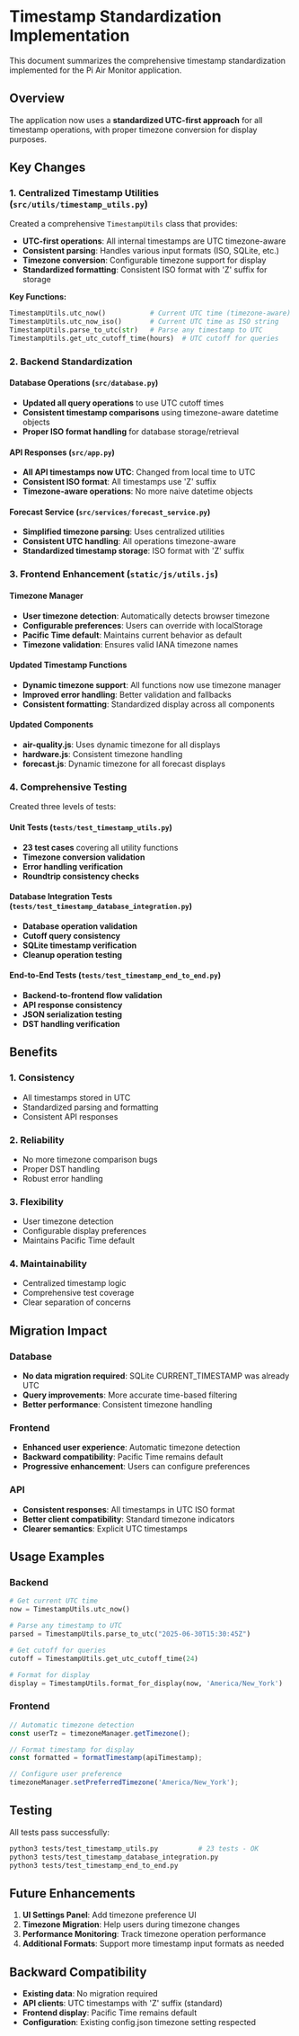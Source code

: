 # Timestamp Standardization Implementation

This document summarizes the comprehensive timestamp standardization implemented for the Pi Air Monitor application.

## Overview

The application now uses a **standardized UTC-first approach** for all timestamp operations, with proper timezone conversion for display purposes.

## Key Changes

### 1. Centralized Timestamp Utilities (`src/utils/timestamp_utils.py`)

Created a comprehensive `TimestampUtils` class that provides:

- **UTC-first operations**: All internal timestamps are UTC timezone-aware
- **Consistent parsing**: Handles various input formats (ISO, SQLite, etc.)
- **Timezone conversion**: Configurable timezone support for display
- **Standardized formatting**: Consistent ISO format with 'Z' suffix for storage

**Key Functions:**
```python
TimestampUtils.utc_now()           # Current UTC time (timezone-aware)
TimestampUtils.utc_now_iso()       # Current UTC time as ISO string
TimestampUtils.parse_to_utc(str)   # Parse any timestamp to UTC
TimestampUtils.get_utc_cutoff_time(hours)  # UTC cutoff for queries
```

### 2. Backend Standardization

#### Database Operations (`src/database.py`)
- **Updated all query operations** to use UTC cutoff times
- **Consistent timestamp comparisons** using timezone-aware datetime objects
- **Proper ISO format handling** for database storage/retrieval

#### API Responses (`src/app.py`)
- **All API timestamps now UTC**: Changed from local time to UTC
- **Consistent ISO format**: All timestamps use 'Z' suffix
- **Timezone-aware operations**: No more naive datetime objects

#### Forecast Service (`src/services/forecast_service.py`)
- **Simplified timezone parsing**: Uses centralized utilities
- **Consistent UTC handling**: All operations timezone-aware
- **Standardized timestamp storage**: ISO format with 'Z' suffix

### 3. Frontend Enhancement (`static/js/utils.js`)

#### Timezone Manager
- **User timezone detection**: Automatically detects browser timezone
- **Configurable preferences**: Users can override with localStorage
- **Pacific Time default**: Maintains current behavior as default
- **Timezone validation**: Ensures valid IANA timezone names

#### Updated Timestamp Functions
- **Dynamic timezone support**: All functions now use timezone manager
- **Improved error handling**: Better validation and fallbacks
- **Consistent formatting**: Standardized display across all components

#### Updated Components
- **air-quality.js**: Uses dynamic timezone for all displays
- **hardware.js**: Consistent timezone handling
- **forecast.js**: Dynamic timezone for all forecast displays

### 4. Comprehensive Testing

Created three levels of tests:

#### Unit Tests (`tests/test_timestamp_utils.py`)
- **23 test cases** covering all utility functions
- **Timezone conversion validation**
- **Error handling verification**
- **Roundtrip consistency checks**

#### Database Integration Tests (`tests/test_timestamp_database_integration.py`)
- **Database operation validation**
- **Cutoff query consistency**
- **SQLite timestamp verification**
- **Cleanup operation testing**

#### End-to-End Tests (`tests/test_timestamp_end_to_end.py`)
- **Backend-to-frontend flow validation**
- **API response consistency**
- **JSON serialization testing**
- **DST handling verification**

## Benefits

### 1. **Consistency**
- All timestamps stored in UTC
- Standardized parsing and formatting
- Consistent API responses

### 2. **Reliability**
- No more timezone comparison bugs
- Proper DST handling
- Robust error handling

### 3. **Flexibility**
- User timezone detection
- Configurable display preferences
- Maintains Pacific Time default

### 4. **Maintainability**
- Centralized timestamp logic
- Comprehensive test coverage
- Clear separation of concerns

## Migration Impact

### Database
- **No data migration required**: SQLite CURRENT_TIMESTAMP was already UTC
- **Query improvements**: More accurate time-based filtering
- **Better performance**: Consistent timezone handling

### Frontend
- **Enhanced user experience**: Automatic timezone detection
- **Backward compatibility**: Pacific Time remains default
- **Progressive enhancement**: Users can configure preferences

### API
- **Consistent responses**: All timestamps in UTC ISO format
- **Better client compatibility**: Standard timezone indicators
- **Clearer semantics**: Explicit UTC timestamps

## Usage Examples

### Backend
```python
# Get current UTC time
now = TimestampUtils.utc_now()

# Parse any timestamp to UTC
parsed = TimestampUtils.parse_to_utc("2025-06-30T15:30:45Z")

# Get cutoff for queries
cutoff = TimestampUtils.get_utc_cutoff_time(24)

# Format for display
display = TimestampUtils.format_for_display(now, 'America/New_York')
```

### Frontend
```javascript
// Automatic timezone detection
const userTz = timezoneManager.getTimezone();

// Format timestamp for display
const formatted = formatTimestamp(apiTimestamp);

// Configure user preference
timezoneManager.setPreferredTimezone('America/New_York');
```

## Testing

All tests pass successfully:
```bash
python3 tests/test_timestamp_utils.py          # 23 tests - OK
python3 tests/test_timestamp_database_integration.py
python3 tests/test_timestamp_end_to_end.py
```

## Future Enhancements

1. **UI Settings Panel**: Add timezone preference UI
2. **Timezone Migration**: Help users during timezone changes
3. **Performance Monitoring**: Track timezone operation performance
4. **Additional Formats**: Support more timestamp input formats as needed

## Backward Compatibility

- **Existing data**: No migration required
- **API clients**: UTC timestamps with 'Z' suffix (standard)
- **Frontend display**: Pacific Time remains default
- **Configuration**: Existing config.json timezone setting respected